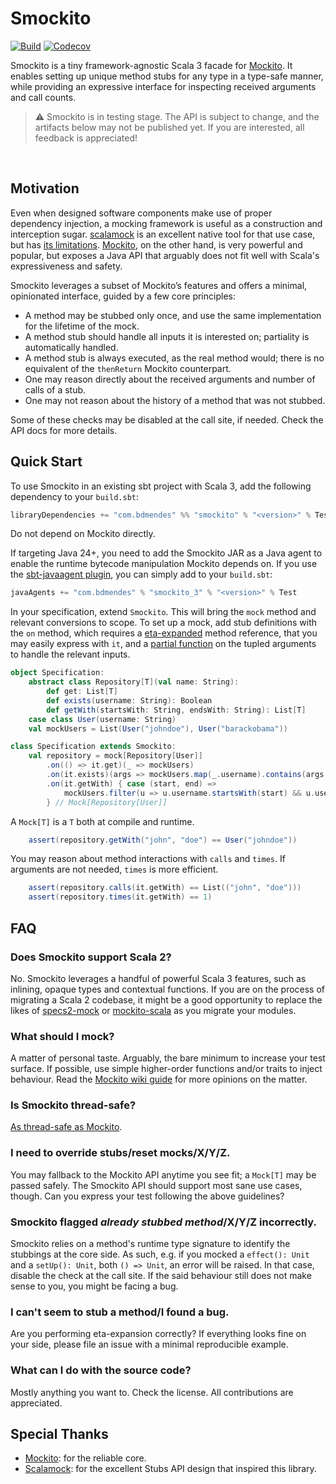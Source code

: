# Smockito

<!-- <img src="" width="" height="" align="right"> !-->

[![Build](https://img.shields.io/github/actions/workflow/status/bdmendes/smockito/ci.yml)](https://github.com/bdmendes/smockito/actions)
[![Codecov](https://img.shields.io/codecov/c/github/bdmendes/smockito/master)](https://app.codecov.io/gh/bdmendes/smockito)
<!-- [![Release](https://img.shields.io/github/v/release/bdmendes/smockito?color=orange)](https://github.com/bdmendes/smockito/releases) !-->
<!-- [![Maven Central](https://maven-badges.herokuapp.com/maven-central/com.bdmendes.smockito/smockito_3/badge.svg)](https://search.maven.org/artifact/com.bdmendes.smockito/smockito_3) --!>
<!-- [![Scaladoc](https://javadoc.io/badge/com.bdmendes.smockito/smockito_3.svg)](https://javadoc.io/page/com.bdmendes.smockito/smockito_3/latest/smockito/index.html) -->

Smockito is a tiny framework-agnostic Scala 3 facade for [Mockito](https://github.com/mockito/mockito). It enables setting up unique method stubs for any type in a type-safe manner, while providing an expressive interface for inspecting received arguments and call counts.

> ⚠️ Smockito is in testing stage. The API is subject to change, and the artifacts below may not be published yet. If you are interested, all feedback is appreciated!

<br clear="right">


## Motivation

Even when designed software components make use of proper dependency injection, a mocking framework is useful as a construction and interception sugar. [scalamock](https://scalamock.org/) is an excellent native tool for that use case, but has [its limitations](https://scalamock.org/faq#what-is-not-mockable). [Mockito](https://github.com/mockito/mockito), on the other hand, is very powerful and popular, but exposes a Java API that arguably does not fit well with Scala's expressiveness and safety.

Smockito leverages a subset of Mockito’s features and offers a minimal, opinionated interface, guided by a few core principles:

- A method may be stubbed only once, and use the same implementation for the lifetime of the mock.
- A method stub should handle all inputs it is interested on; partiality is automatically handled.
- A method stub is always executed, as the real method would; there is no equivalent of the `thenReturn` Mockito counterpart.
- One may reason directly about the received arguments and number of calls of a stub.
- One may not reason about the history of a method that was not stubbed.

Some of these checks may be disabled at the call site, if needed. Check the API docs for more details.

## Quick Start

To use Smockito in an existing sbt project with Scala 3, add the following dependency to your
`build.sbt`:

```scala
libraryDependencies += "com.bdmendes" %% "smockito" % "<version>" % Test
```

Do not depend on Mockito directly.

If targeting Java 24+, you need to add the Smockito JAR as a Java agent to enable the runtime bytecode manipulation Mockito depends on. If you use the [sbt-javaagent plugin](https://github.com/sbt/sbt-javaagent), you can simply add to your `build.sbt`:

```scala
javaAgents += "com.bdmendes" % "smockito_3" % "<version>" % Test
```

In your specification, extend `Smockito`. This will bring the `mock` method and relevant conversions to scope. To set up a mock, add stub definitions with the `on` method, which requires a [eta-expanded](https://docs.scala-lang.org/scala3/book/fun-eta-expansion.html) method reference, that you may easily express with `it`, and a [partial function](https://docs.scala-lang.org/scala3/book/fun-partial-functions.html) on the tupled arguments to handle the relevant inputs.

```scala
object Specification:
    abstract class Repository[T](val name: String):
        def get: List[T]
        def exists(username: String): Boolean
        def getWith(startsWith: String, endsWith: String): List[T]
    case class User(username: String)
    val mockUsers = List(User("johndoe"), User("barackobama"))

class Specification extends Smockito:
    val repository = mock[Repository[User]]
        .on(() => it.get)(_ => mockUsers)
        .on(it.exists)(args => mockUsers.map(_.username).contains(args._1))
        .on(it.getWith) { case (start, end) =>
            mockUsers.filter(u => u.username.startsWith(start) && u.username.endsWith(end))
        } // Mock[Repository[User]]
```

A `Mock[T]` is a `T` both at compile and runtime.

```scala
    assert(repository.getWith("john", "doe") == User("johndoe"))
```

You may reason about method interactions with `calls` and `times`. If arguments are not needed, `times` is more efficient.

```scala
    assert(repository.calls(it.getWith) == List(("john", "doe")))
    assert(repository.times(it.getWith) == 1)
```

## FAQ

### Does Smockito support Scala 2?

No. Smockito leverages a handful of powerful Scala 3 features, such as inlining, opaque types and contextual functions. If you are on the process of migrating a Scala 2 codebase, it might be a good opportunity to replace the likes of [specs2-mock](https://mvnrepository.com/artifact/org.specs2/specs2-mock) or [mockito-scala](https://github.com/mockito/mockito-scala) as you migrate your modules.

### What should I mock?

A matter of personal taste. Arguably, the bare minimum to increase your test surface. If possible, use simple higher-order functions and/or traits to inject behaviour. Read the [Mockito wiki guide](https://github.com/mockito/mockito/wiki/How-to-write-good-tests) for more opinions on the matter.

### Is Smockito thread-safe?

[As thread-safe as Mockito](https://github.com/mockito/mockito/wiki/FAQ#is-mockito-thread-safe).

### I need to override stubs/reset mocks/X/Y/Z.

You may fallback to the Mockito API anytime you see fit; a `Mock[T]` may be passed safely. The Smockito API should support most sane use cases, though. Can you express your test following the above guidelines?

### Smockito flagged *already stubbed method*/X/Y/Z incorrectly.

Smockito relies on a method's runtime type signature to identify the stubbings at the core side. As such, e.g. if you mocked a `effect(): Unit` and a `setUp(): Unit`, both `() => Unit`, an error will be raised. In that case, disable the check at the call site. If the said behaviour still does not make sense to you, you might be facing a bug.

### I can't seem to stub a method/I found a bug.

Are you performing eta-expansion correctly? If everything looks fine on your side, please file an issue with a minimal reproducible example.

### What can I do with the source code?

Mostly anything you want to. Check the license. All contributions are appreciated.

## Special Thanks

- [Mockito](https://github.com/mockito/mockito): for the reliable core.
- [Scalamock](https://scalamock.org/): for the excellent Stubs API design that inspired this library.
